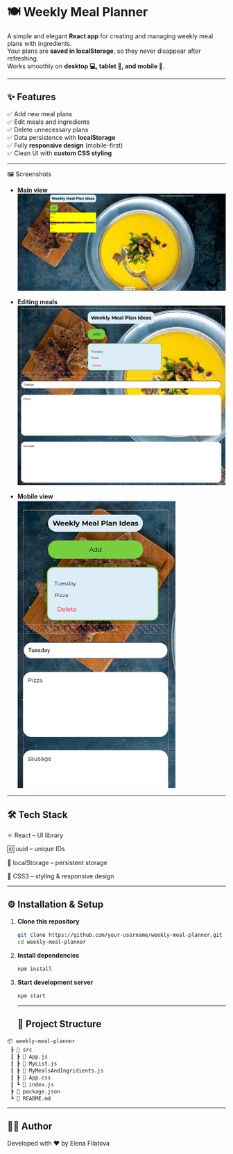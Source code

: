 # 🍽️ Weekly Meal Planner  

A simple and elegant **React app** for creating and managing weekly meal plans with ingredients.  
Your plans are **saved in localStorage**, so they never disappear after refreshing.  
Works smoothly on **desktop 💻, tablet 📱, and mobile 📲**.  

---

## ✨ Features  

✅ Add new meal plans  
✅ Edit meals and ingredients  
✅ Delete unnecessary plans  
✅ Data persistence with **localStorage**  
✅ Fully **responsive design** (mobile-first)  
✅ Clean UI with **custom CSS styling**  

---
🖼️ Screenshots

- **Main view**  
  ![Main view](https://github.com/91Helen/meal-plan-thirteen/blob/main/Main%20view.png?raw=true)  

- **Editing meals**  
  ![Editing meals](https://github.com/91Helen/meal-plan-thirteen/blob/main/Editing%20meal.png?raw=true)  

- **Mobile view**  
  ![Mobile view](https://github.com/91Helen/meal-plan-thirteen/blob/main/mobile%20view.png?raw=true)

---

##  🛠️ Tech Stack

⚛️ React
 – UI library

🆔 uuid
 – unique IDs

💾 localStorage
 – persistent storage

🎨 CSS3
 – styling & responsive design

 ---





 
## ⚙️ Installation & Setup  

1. **Clone this repository**  
   ```bash                
   git clone https://github.com/your-username/weekly-meal-planner.git
   cd weekly-meal-planner
   ```                 

2. **Install dependencies**  
   ```bash
   npm install
   ```                    

3. **Start development server**  
   ```bash
   npm start
   ```                    
   ---

    ## 📂 Project Structure  

```text
📦 weekly-meal-planner
 ┣ 📂 src
 ┃ ┣ 📜 App.js
 ┃ ┣ 📜 MyList.js
 ┃ ┣ 📜 MyMealsAndIngridients.js
 ┃ ┣ 📜 App.css
 ┃ ┗ 📜 index.js
 ┣ 📜 package.json
 ┗ 📜 README.md
 ```
---


## 👩‍💻 Author  

Developed with ❤️ by Elena Filatova  
